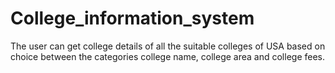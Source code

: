 # College_information_system
The user can get college details of all the suitable colleges of USA based on choice between the categories college name, college area and college fees.
